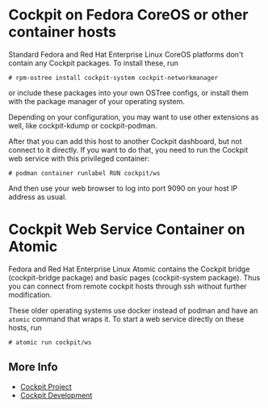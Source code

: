 # Cockpit on Fedora CoreOS or other container hosts

Standard Fedora and Red Hat Enterprise Linux CoreOS platforms don't contain any
Cockpit packages. To install these, run

    # rpm-ostree install cockpit-system cockpit-networkmanager

or include these packages into your own OSTree configs, or install them with
the package manager of your operating system.

Depending on your configuration, you may want to use other extensions as well,
like cockpit-kdump or cockpit-podman.

After that you can add this host to another Cockpit dashboard, but not connect to it directly. If you want to do that, you need to run the Cockpit web service with this privileged container:

    # podman container runlabel RUN cockpit/ws

And then use your web browser to log into port 9090 on your host IP address as usual.

# Cockpit Web Service Container on Atomic

Fedora and Red Hat Enterprise Linux Atomic contains the Cockpit bridge (cockpit-bridge package) and basic pages (cockpit-system package). Thus you can connect from remote cockpit hosts through ssh without further modification.

These older operating systems use docker instead of podman and have an `atomic` command that wraps it. To start a web service directly on these hosts, run

    # atomic run cockpit/ws

## More Info

 * [Cockpit Project](https://cockpit-project.org)
 * [Cockpit Development](https://github.com/cockpit-project/cockpit)
